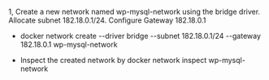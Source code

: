 


1, Create a new network named wp-mysql-network using the bridge driver. Allocate subnet 182.18.0.1/24. Configure Gateway 182.18.0.1

- docker network create --driver bridge --subnet 182.18.0.1/24 --gateway 182.18.0.1 wp-mysql-network

- Inspect the created network by docker network inspect wp-mysql-network
